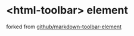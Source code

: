 # &lt;html-toolbar&gt; element

forked from [github/markdown-toolbar-element](https://github.com/github/markdown-toolbar-element)
